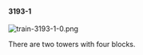 #### 3193-1
![train-3193-1-0.png](https://github.com/lil-lab/nlvr/raw/master/nlvr/train/images/2/train-3193-1-0.png "train-3193-1-0.png")

There are two towers with four blocks.